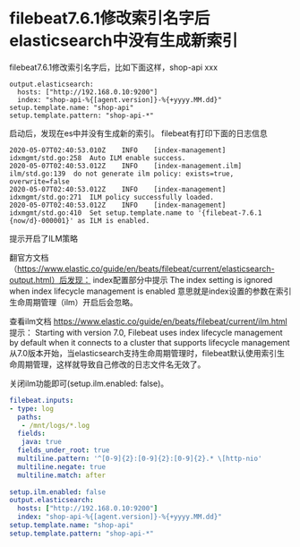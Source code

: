 # filebeat7.6.1修改索引名字后elasticsearch中没有生成新索引

filebeat7.6.1修改索引名字后，比如下面这样，shop-api xxx

```
output.elasticsearch:
  hosts: ["http://192.168.0.10:9200"]
  index: "shop-api-%{[agent.version]}-%{+yyyy.MM.dd}"
setup.template.name: "shop-api"
setup.template.pattern: "shop-api-*"
```

启动后，发现在es中并没有生成新的索引。
filebeat有打印下面的日志信息

```
2020-05-07T02:40:53.010Z    INFO    [index-management]  idxmgmt/std.go:258  Auto ILM enable success.
2020-05-07T02:40:53.012Z    INFO    [index-management.ilm]  ilm/std.go:139  do not generate ilm policy: exists=true, overwrite=false
2020-05-07T02:40:53.012Z    INFO    [index-management]  idxmgmt/std.go:271  ILM policy successfully loaded.
2020-05-07T02:40:53.012Z    INFO    [index-management]  idxmgmt/std.go:410  Set setup.template.name to '{filebeat-7.6.1 {now/d}-000001}' as ILM is enabled.
```

提示开启了ILM策略

翻官方文档（https://www.elastic.co/guide/en/beats/filebeat/current/elasticsearch-output.html）后发现：
index配置部分中提示 The index setting is ignored when index lifecycle management is enabled
意思就是index设置的参数在索引生命周期管理（ilm）开启后会忽略。

查看ilm文档 https://www.elastic.co/guide/en/beats/filebeat/current/ilm.html 提示：
Starting with version 7.0, Filebeat uses index lifecycle management by default when it connects to a cluster that supports lifecycle management
从7.0版本开始，当elasticsearch支持生命周期管理时，filebeat默认使用索引生命周期管理，这样就导致自己修改的日志文件名无效了。

关闭ilm功能即可(setup.ilm.enabled: false)。

```yaml
filebeat.inputs:
- type: log
  paths:
   - /mnt/logs/*.log
  fields:
   java: true
  fields_under_root: true
  multiline.pattern: '^[0-9]{2}:[0-9]{2}:[0-9]{2}.* \[http-nio'
  multiline.negate: true
  multiline.match: after
 
setup.ilm.enabled: false
output.elasticsearch:
  hosts: ["http://192.168.0.10:9200"]
  index: "shop-api-%{[agent.version]}-%{+yyyy.MM.dd}"
setup.template.name: "shop-api"
setup.template.pattern: "shop-api-*"
```
